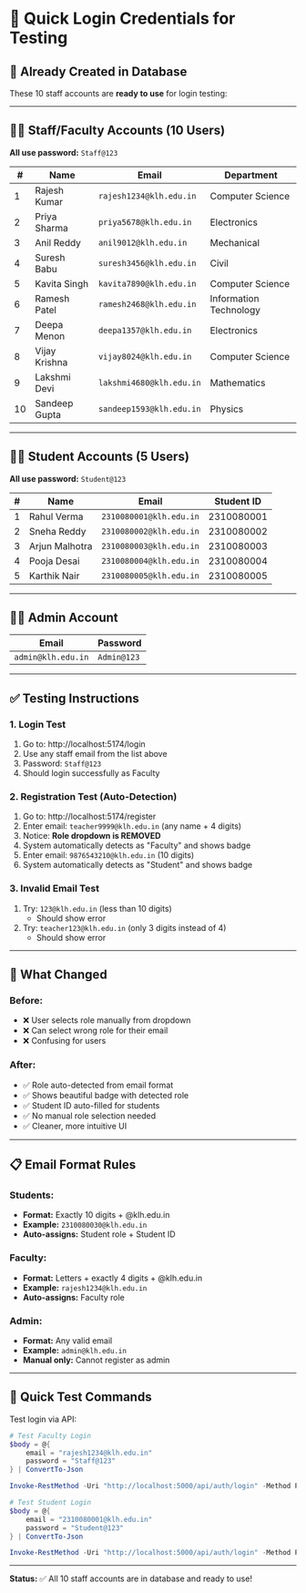 # 🔑 Quick Login Credentials for Testing

## 🎯 Already Created in Database

These 10 staff accounts are **ready to use** for login testing:

---

## 👨‍🏫 Staff/Faculty Accounts (10 Users)

**All use password:** `Staff@123`

| # | Name | Email | Department |
|---|------|-------|------------|
| 1 | Rajesh Kumar | `rajesh1234@klh.edu.in` | Computer Science |
| 2 | Priya Sharma | `priya5678@klh.edu.in` | Electronics |
| 3 | Anil Reddy | `anil9012@klh.edu.in` | Mechanical |
| 4 | Suresh Babu | `suresh3456@klh.edu.in` | Civil |
| 5 | Kavita Singh | `kavita7890@klh.edu.in` | Computer Science |
| 6 | Ramesh Patel | `ramesh2468@klh.edu.in` | Information Technology |
| 7 | Deepa Menon | `deepa1357@klh.edu.in` | Electronics |
| 8 | Vijay Krishna | `vijay8024@klh.edu.in` | Computer Science |
| 9 | Lakshmi Devi | `lakshmi4680@klh.edu.in` | Mathematics |
| 10 | Sandeep Gupta | `sandeep1593@klh.edu.in` | Physics |

---

## 👨‍🎓 Student Accounts (5 Users)

**All use password:** `Student@123`

| # | Name | Email | Student ID |
|---|------|-------|------------|
| 1 | Rahul Verma | `2310080001@klh.edu.in` | 2310080001 |
| 2 | Sneha Reddy | `2310080002@klh.edu.in` | 2310080002 |
| 3 | Arjun Malhotra | `2310080003@klh.edu.in` | 2310080003 |
| 4 | Pooja Desai | `2310080004@klh.edu.in` | 2310080004 |
| 5 | Karthik Nair | `2310080005@klh.edu.in` | 2310080005 |

---

## 👨‍💼 Admin Account

| Email | Password |
|-------|----------|
| `admin@klh.edu.in` | `Admin@123` |

---

## ✅ Testing Instructions

### 1. Login Test
1. Go to: http://localhost:5174/login
2. Use any staff email from the list above
3. Password: `Staff@123`
4. Should login successfully as Faculty

### 2. Registration Test (Auto-Detection)
1. Go to: http://localhost:5174/register
2. Enter email: `teacher9999@klh.edu.in` (any name + 4 digits)
3. Notice: **Role dropdown is REMOVED**
4. System automatically detects as "Faculty" and shows badge
5. Enter email: `9876543210@klh.edu.in` (10 digits)
6. System automatically detects as "Student" and shows badge

### 3. Invalid Email Test
1. Try: `123@klh.edu.in` (less than 10 digits)
   - Should show error
2. Try: `teacher123@klh.edu.in` (only 3 digits instead of 4)
   - Should show error

---

## 🎨 What Changed

### Before:
- ❌ User selects role manually from dropdown
- ❌ Can select wrong role for their email
- ❌ Confusing for users

### After:
- ✅ Role auto-detected from email format
- ✅ Shows beautiful badge with detected role
- ✅ Student ID auto-filled for students
- ✅ No manual role selection needed
- ✅ Cleaner, more intuitive UI

---

## 📋 Email Format Rules

### Students:
- **Format:** Exactly 10 digits + @klh.edu.in
- **Example:** `2310080030@klh.edu.in`
- **Auto-assigns:** Student role + Student ID

### Faculty:
- **Format:** Letters + exactly 4 digits + @klh.edu.in
- **Example:** `rajesh1234@klh.edu.in`
- **Auto-assigns:** Faculty role

### Admin:
- **Format:** Any valid email
- **Example:** `admin@klh.edu.in`
- **Manual only:** Cannot register as admin

---

## 🚀 Quick Test Commands

Test login via API:

```powershell
# Test Faculty Login
$body = @{
    email = "rajesh1234@klh.edu.in"
    password = "Staff@123"
} | ConvertTo-Json

Invoke-RestMethod -Uri "http://localhost:5000/api/auth/login" -Method POST -Body $body -ContentType "application/json"

# Test Student Login
$body = @{
    email = "2310080001@klh.edu.in"
    password = "Student@123"
} | ConvertTo-Json

Invoke-RestMethod -Uri "http://localhost:5000/api/auth/login" -Method POST -Body $body -ContentType "application/json"
```

---

**Status:** ✅ All 10 staff accounts are in database and ready to use!
